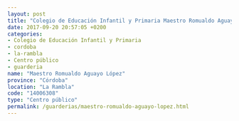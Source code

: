 ```yaml
---
layout: post
title: "Colegio de Educación Infantil y Primaria Maestro Romualdo Aguayo López"
date: 2017-09-20 20:57:05 +0200
categories:
- Colegio de Educación Infantil y Primaria
- cordoba
- la-rambla
- Centro público
- guarderia
name: "Maestro Romualdo Aguayo López"
province: "Córdoba"
location: "La Rambla"
code: "14006308"
type: "Centro público"
permalink: /guarderias/maestro-romualdo-aguayo-lopez.html
---
```


